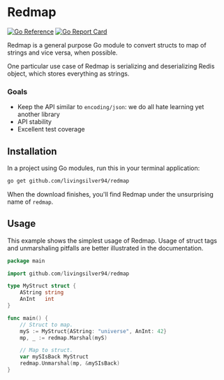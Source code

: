 # Redmap

[![Go Reference](https://pkg.go.dev/badge/github.com/livingsilver94/redmap.svg)](https://pkg.go.dev/github.com/livingsilver94/redmap) [![Go Report Card](https://goreportcard.com/badge/livingsilver94/redmap)](https://goreportcard.com/report/livingsilver94/redmap)

Redmap is a general purpose Go module to convert structs to map of strings and vice versa, when possible.

One particular use case of Redmap is serializing and deserializing Redis object, which stores everything as strings.

### Goals

- Keep the API similar to `encoding/json`: we do all hate learning yet another library
- API stability
- Excellent test coverage

## Installation

In a project using Go modules, run this in your terminal application:

```bash
go get github.com/livingsilver94/redmap
```

When the download finishes, you'll find Redmap under the unsurprising name of `redmap`.

## Usage

This example shows the simplest usage of Redmap. Usage of struct tags and unmarshaling pitfalls are better illustrated in the documentation.

```go
package main

import github.com/livingsilver94/redmap

type MyStruct struct {
    AString string
    AnInt   int
}

func main() {
    // Struct to map.
    myS := MyStruct{AString: "universe", AnInt: 42}
    mp, _ := redmap.Marshal(myS)

    // Map to struct.
    var mySIsBack MyStruct
    redmap.Unmarshal(mp, &mySIsBack)
}
```
